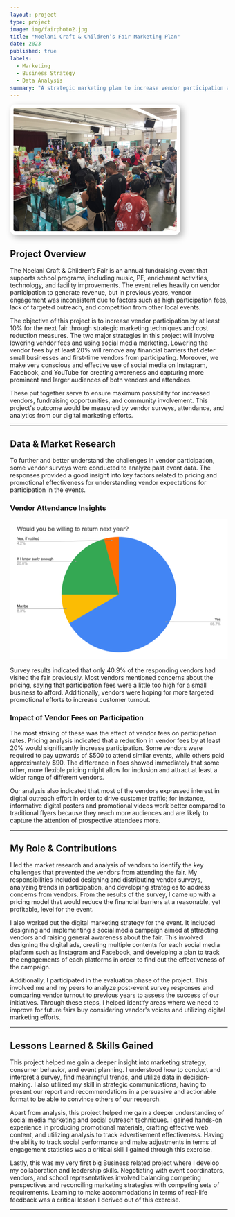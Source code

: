 ```yaml
---
layout: project
type: project
image: img/fairphoto2.jpg
title: "Noelani Craft & Children’s Fair Marketing Plan"
date: 2023
published: true
labels:
  - Marketing
  - Business Strategy
  - Data Analysis
summary: "A strategic marketing plan to increase vendor participation and revenue for the annual Noelani Craft & Children’s Fair."
---
```


<img class="img-fluid" src="../img/noelani craft fair photo.jpg" style="max-width: 75%; 
                border-radius: 12px; 
                padding: 8px; 
                background-color: white; 
                box-shadow: 6px 6px 15px rgba(0, 0, 0, 0.3);">

## Project Overview  
The Noelani Craft & Children’s Fair is an annual fundraising event that supports school programs, including music, PE, enrichment activities, technology, and facility improvements. The event relies heavily on vendor participation to generate revenue, but in previous years, vendor engagement was inconsistent due to factors such as high participation fees, lack of targeted outreach, and competition from other local events.  

The objective of this project is to increase vendor participation by at least 10% for the next fair through strategic marketing techniques and cost reduction measures. The two major strategies in this project will involve lowering vendor fees and using social media marketing. Lowering the vendor fees by at least 20% will remove any financial barriers that deter small businesses and first-time vendors from participating. Moreover, we make very conscious and effective use of social media on Instagram, Facebook, and YouTube for creating awareness and capturing more prominent and larger audiences of both vendors and attendees.

These put together serve to ensure maximum possibility for increased vendors, fundraising opportunities, and community involvement. This project's outcome would be measured by vendor surveys, attendance, and analytics from our digital marketing efforts.

---

## Data & Market Research  

To further and better understand the challenges in vendor participation, some vendor surveys were conducted to analyze past event data. The responses provided a good insight into key factors related to pricing and promotional effectiveness for understanding vendor expectations for participation in the events.

### Vendor Attendance Insights  
<img class="img-fluid" src="../img/fairdata.png">  

Survey results indicated that only 40.9% of the responding vendors had visited the fair previously. Most vendors mentioned concerns about the pricing, saying that participation fees were a little too high for a small business to afford. Additionally, vendors were hoping for more targeted promotional efforts to increase customer turnout. 

### Impact of Vendor Fees on Participation  

The most striking of these was the effect of vendor fees on participation rates. Pricing analysis indicated that a reduction in vendor fees by at least 20% would significantly increase participation. Some vendors were required to pay upwards of $500 to attend similar events, while others paid approximately $90. The difference in fees showed immediately that some other, more flexible pricing might allow for inclusion and attract at least a wider range of different vendors. 

Our analysis also indicated that most of the vendors expressed interest in digital outreach effort in order to drive customer traffic; for instance, informative digital posters and promotional videos work better compared to traditional flyers because they reach more audiences and are likely to capture the attention of prospective attendees more.

---

## My Role & Contributions  

I led the market research and analysis of vendors to identify the key challenges that prevented the vendors from attending the fair. My responsibilities included designing and distributing vendor surveys, analyzing trends in participation, and developing strategies to address concerns from vendors. From the results of the survey, I came up with a pricing model that would reduce the financial barriers at a reasonable, yet profitable, level for the event.

I also worked out the digital marketing strategy for the event. It included designing and implementing a social media campaign aimed at attracting vendors and raising general awareness about the fair. This involved designing the digital ads, creating multiple contents for each social media platform such as Instagram and Facebook, and developing a plan to track the engagements of each platforms in order to find out the effectiveness of the campaign.

Additionally, I participated in the evaluation phase of the project. This involved me and my peers to analyze post-event survey responses and comparing vendor turnout to previous years to assess the success of our initiatives. Through these steps, I helped identify areas where we need to improve for future fairs buy considering vendor's voices and utilizing digital marketing efforts.

---

## Lessons Learned & Skills Gained  

This project helped me gain a deeper insight into marketing strategy, consumer behavior, and event planning. I understood how to conduct and interpret a survey, find meaningful trends, and utilize data in decision-making. I also utilized my skill in strategic communications, having to present our report and recommendations in a persuasive and actionable format to be able to convince others of our research.

Apart from analysis, this project helped me gain a deeper understanding of social media marketing and social outreach techniques. I gained hands-on experience in producing promotional materials, crafting effective web content, and utilizing analysis to track advertisement effectiveness. Having the ability to track social performance and make adjustments in terms of engagement statistics was a critical skill I gained through this exercise.

Lastly, this was my very first big Business related project where I develop my collaboration and leadership skills. Negotiating with event coordinators, vendors, and school representatives involved balancing competing perspectives and reconciling marketing strategies with competing sets of requirements. Learning to make accommodations in terms of real-life feedback was a critical lesson I derived out of this exercise.

---
